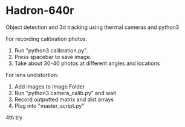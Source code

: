 # Hadron-640r
Object detection and 3d tracking using thermal cameras and python3

For recording calibration photos:

  1.  Run "python3 calibration.py".
  2.  Press spacebar to save image.
  3.  Take about 30-40 photos at different angles and locations

For lens undistortion:

  1. Add images to Image Folder
  2. Run "python3 camera_calib.py" and wait
  3. Record outputted matrix and dist arrays
  4. Plug into "master_script.py"


4th try
